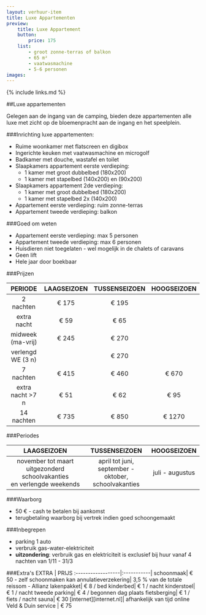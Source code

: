```yaml
---
layout: verhuur-item
title: Luxe Appartementen
preview: 
    title: Luxe Appartement
    button:
        price: 175
    list:
        - groot zonne-terras of balkon
        - 65 m²
        - vaatwasmachine
        - 5-6 personen
images:
---
```

{% include links.md %}

##Luxe appartementen

Gelegen aan de ingang van de camping, bieden deze appartementen alle luxe met zicht op de bloemenpracht aan de ingang en het speelplein. 

###Inrichting luxe appartementen:
- Ruime woonkamer met flatscreen en digibox
- Ingerichte keuken met vaatwasmachine en microgolf
- Badkamer met douche, wastafel en toilet
- Slaapkamers appartement eerste verdieping:
    - 1 kamer met groot dubbelbed (180x200)
    - 1 kamer met stapelbed (140x200) en (90x200)
- Slaapkamers appartement 2de verdieping:
    - 1 kamer met groot dubbelbed (180x200)
    - 1 kamer met stapelbed 2x (140x200)
- Appartement eerste verdieping: ruim zonne-terras
- Appartement tweede verdieping: balkon
    
###Goed om weten
- Appartement eerste verdieping: max 5 personen
- Appartement tweede verdieping: max 6 personen
- Huisdieren niet toegelaten - wel mogelijk in de chalets of caravans
- Geen lift
- Hele jaar door boekbaar

###Prijzen

PERIODE             | LAAGSEIZOEN | TUSSENSEIZOEN | HOOGSEIZOEN |
:------------------:|:-----------:|:-------------:|:-----------:|
2 nachten           |€ 175        |€ 195          |         
extra nacht         |€ 59         |€ 65           |            
midweek (ma-vrij)   |€ 245        |€ 270          |
verlengd WE (3 n)   |             |€ 270          |
7 nachten           |€ 415        |€ 460          | € 670
extra nacht >7 n    |€ 51         |€ 62           | € 95
14 nachten          |€ 735        |€ 850          | € 1270


###Periodes

LAAGSEIZOEN           |TUSSENSEIZOEN      |    HOOGSEIZOEN|
:--------------------:|:-----------------:|:-------------:|
november tot maart<br>uitgezonderd schoolvakanties <br>en verlengde weekends | april tot juni, <br>september - oktober, <br>schoolvakanties | juli - augustus

###Waarborg
- 50 € - cash te betalen bij aankomst
- terugbetaling waarborg bij vertrek indien goed schoongemaakt

###Inbegrepen
- parking 1 auto
- verbruik gas-water-elektriciteit 
- **uitzondering**: verbruik gas en elektriciteit is exclusief bij huur vanaf 4 nachten van 1/11 - 31/3

###Extra's
EXTRA             | PRIJS 
:------------------|:-----------|
schoonmaak| € 50 - zelf schoonmaken kan
annulatieverzekering| 3,5 % van de totale reissom - Allianz 
lakenpakket| € 8 / bed
kinderbed| € 1 / nacht
kinderstoel| € 1 / nacht
tweede parking| € 4 / begonnen dag
plaats fietsberging| € 1 / fiets / nacht
sauna| € 30
[internet][internet.nl]| afhankelijk van tijd online
Veld & Duin service | € 75

